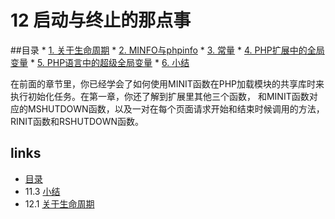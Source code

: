 # 12 启动与终止的那点事

##目录
    * [1. 关于生命周期](<12.1.md>)
    * [2. MINFO与phpinfo](<12.2.md>)
    * [3. 常量](<12.3.md>)
    * [4. PHP扩展中的全局变量](<12.4.md>)
    * [5. PHP语言中的超级全局变量](<12.5.md>)
    * [6. 小结](<12.6.md>)


在前面的章节里，你已经学会了如何使用MINIT函数在PHP加载模块的共享库时来执行初始化任务。在第一章，你还了解到扩展里其他三个函数，
和MINIT函数对应的MSHUTDOWN函数，以及一对在每个页面请求开始和结束时候调用的方法，RINIT函数和RSHUTDOWN函数。


## links
   * [目录](<preface.md>)
   * 11.3 [小结](<11.3.md>)
   * 12.1 [关于生命周期](<12.1.md>)

